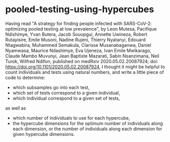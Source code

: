 # pooled-testing-using-hypercubes
Having read
"A strategy for finding people infected with SARS-CoV-2: optimizing pooled testing at low prevalence",
by
Leon Mutesa, Pacifique Ndishimye, Yvan Butera, Jacob Souopgui, Annette Uwineza, Robert Rutayisire, Emile Musoni, Nadine Rujeni, Thierry Nyatanyi, Edouard Ntagwabira, Muhammed Semakula, Clarisse Musanabaganwa, Daniel Nyamwasa, Maurice Ndashimye, Eva Ujeneza, Ivan Emile Mwikarago, Claude Mambo Muvunyi, Jean Baptiste Mazarati, Sabin Nsanzimana, Neil Turok, Wilfred Ndifon,
published on
medRxiv 2020.05.02.20087924; doi: https://doi.org/10.1101/2020.05.02.20087924,
I thought it might be helpful to count individuals and tests using natural numbers, and write a little piece of code to determine:
- which subsamples go into each test,
- which set of tests correspond to a given individual,
- which individual correspond to a given set of tests, 

as well as

- which number of individuals to use for each hypercube,
- the hypercube dimensions for the optimum number of individuals along each dimension, or the number of individuals along each dimension for given hypercube dimensions.
